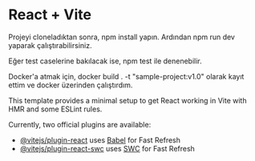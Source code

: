 # React + Vite

Projeyi cloneladıktan sonra, npm install yapın. Ardından npm run dev yaparak çalıştırabilirsiniz.

Eğer test caselerine bakılacak ise, npm test ile denenebilir.

Docker'a atmak için, docker build . -t "sample-project:v1.0" olarak kayıt ettim ve docker üzerinden çalıştırdım.

This template provides a minimal setup to get React working in Vite with HMR and some ESLint rules.

Currently, two official plugins are available:

- [@vitejs/plugin-react](https://github.com/vitejs/vite-plugin-react/blob/main/packages/plugin-react/README.md) uses [Babel](https://babeljs.io/) for Fast Refresh
- [@vitejs/plugin-react-swc](https://github.com/vitejs/vite-plugin-react-swc) uses [SWC](https://swc.rs/) for Fast Refresh
